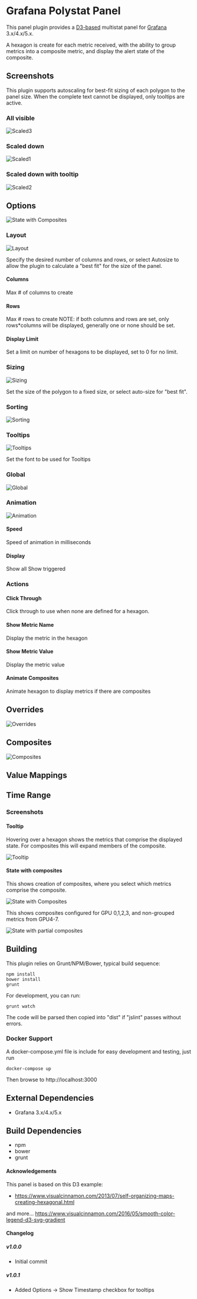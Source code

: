 # Grafana Polystat Panel

This panel plugin provides a [D3-based](http://www.d3js.org) multistat panel for [Grafana](http://www.grafana.org) 3.x/4.x/5.x.

A hexagon is create for each metric received, with the ability to group metrics into a composite metric, and display the alert state of the composite.

## Screenshots

This plugin supports autoscaling for best-fit sizing of each polygon to the panel size. When the complete text cannot be displayed, only tooltips are active.

### All visible
![Scaled3](https://raw.githubusercontent.com/grafana/grafana-polystat-panel/master/src/screenshots/polystat-scaled3.png?token=AHBelVMwePbR84Lvm0a441yGv1-oYRHxks5bPZn2wA%3D%3D)
### Scaled down
![Scaled1](https://raw.githubusercontent.com/grafana/grafana-polystat-panel/master/src/screenshots/polystat-scaled1.png?token=AHBelc7t0KnPYPhdCXoGlDUr94MRQ26bks5bPZpfwA%3D%3D)
### Scaled down with tooltip
![Scaled2](https://raw.githubusercontent.com/grafana/grafana-polystat-panel/master/src/screenshots/polystat-scaled2.png?token=AHBelfDDlMA9l_kdxoyJWF2xTPCFjIAvks5bPZqBwA%3D%3D)

## Options

![State with Composites](https://raw.githubusercontent.com/grafana/grafana-polystat-panel/master/src/screenshots/polystat-options-all.png?token=AHBelbOGGpJ0HX70ajMXl3XAcc1hMOHBks5bPZqZwA%3D%3D)

### Layout

![Layout](https://raw.githubusercontent.com/grafana/grafana-polystat-panel/master/src/screenshots/polystat-options-layout.png?token=AHBelZTu1VR3g8zqNi4n04kz3UJCf3Szks5bPZq1wA%3D%3D)

Specify the desired number of columns and rows, or select Autosize to allow the plugin to calculate a "best fit" for the size of the panel.

#### Columns
Max # of columns to create
#### Rows
Max # rows to create
NOTE: if both columns and rows are set, only rows*columns will be displayed, generally one or none should be set.

#### Display Limit
Set a limit on number of hexagons to be displayed, set to 0 for no limit.

### Sizing
![Sizing](https://raw.githubusercontent.com/grafana/grafana-polystat-panel/master/src/screenshots/polystat-options-sizing.png?token=AHBelZ71kGjJjai2SJTKRWnKFdYPTmVBks5bPZrQwA%3D%3D)

Set the size of the polygon to a fixed size, or select auto-size for "best fit".

### Sorting
![Sorting](https://raw.githubusercontent.com/grafana/grafana-polystat-panel/master/src/screenshots/polystat-options-sorting.png?token=AHBelZNWQODVZR-2EPEwJzf-sdx28LH9ks5bPZrmwA%3D%3D)

### Tooltips

![Tooltips](https://raw.githubusercontent.com/grafana/grafana-polystat-panel/master/src/screenshots/polystat-options-tooltips.png?token=AHBelVOgciJkmll_BXcaPpXAuJU-zYXoks5bPZr4wA%3D%3D)

Set the font to be used for Tooltips

### Global

![Global](https://raw.githubusercontent.com/grafana/grafana-polystat-panel/master/src/screenshots/polystat-options-global.png?token=AHBelTbJcmJGZBwMrHcaBdnMchKPqGGEks5bPZsNwA%3D%3D)

### Animation

![Animation](https://raw.githubusercontent.com/grafana/grafana-polystat-panel/master/src/screenshots/polystat-options-animation.png?token=AHBelcYWw5as0R_PUbY2_OptPqjDHpWRks5bPZsiwA%3D%3D)

#### Speed

Speed of animation in milliseconds

#### Display
Show all
Show triggered


### Actions

#### Click Through

Click through to use when none are defined for a hexagon.

#### Show Metric Name

Display the metric in the hexagon

#### Show Metric Value

Display the metric value

#### Animate Composites

Animate hexagon to display metrics if there are composites

## Overrides

![Overrides](https://raw.githubusercontent.com/grafana/grafana-polystat-panel/master/src/screenshots/polystat-overrides-all.png?token=AHBelZ0gKiwbiByMGYxi_lx6WzulQxamks5bPZs2wA%3D%3D)

## Composites

![Composites](https://raw.githubusercontent.com/grafana/grafana-polystat-panel/master/src/screenshots/polystat-composites-all.png?token=AHBelfcW7VqnZubK3PMd6ilkj_Ppqu8Hks5bPZtKwA%3D%3D)

## Value Mappings

## Time Range

### Screenshots

#### Tooltip

Hovering over a hexagon shows the metrics that comprise the displayed state.
For composites this will expand members of the composite.

![Tooltip](https://raw.githubusercontent.com/grafana/grafana-polystat-panel/master/src/screenshots/polystat-tooltip.png?token=AHBelUgpo8dN0wXl4MgaOx-jLg8q5hThks5bPZtpwA%3D%3D)

#### State with composites

This shows creation of composites, where you select which metrics comprise the composite.

![State with Composites](https://raw.githubusercontent.com/grafana/grafana-polystat-panel/master/src/screenshots/polystat-composite-example1.png?token=AHBelVeXvIfTh_x5wX9uu5QZ1eHrKSGvks5bPZt8wA%3D%3D)

This shows composites configured for GPU 0,1,2,3, and non-grouped metrics from GPU4-7.

![State with partial composites](https://raw.githubusercontent.com/grafana/grafana-polystat-panel/master/src/screenshots/polystat-gpu-state-composites.png?token=AHBelXmqTBW2k3gB9TRwmdMnptr-ba4kks5bPZuNwA%3D%3D)
## Building

This plugin relies on Grunt/NPM/Bower, typical build sequence:

```
npm install
bower install
grunt
```

For development, you can run:
```
grunt watch
```
The code will be parsed then copied into "dist" if "jslint" passes without errors.


### Docker Support

A docker-compose.yml file is include for easy development and testing, just run
```
docker-compose up
```

Then browse to http://localhost:3000


## External Dependencies

* Grafana 3.x/4.x/5.x

## Build Dependencies

* npm
* bower
* grunt

#### Acknowledgements

This panel is based on this D3 example:
* https://www.visualcinnamon.com/2013/07/self-organizing-maps-creating-hexagonal.html

and more...
https://www.visualcinnamon.com/2016/05/smooth-color-legend-d3-svg-gradient

#### Changelog

##### v1.0.0
- Initial commit
##### v1.0.1
- Added Options -> Show Timestamp checkbox for tooltips
